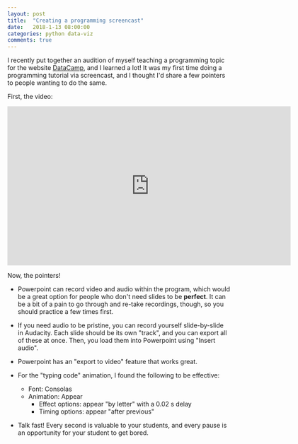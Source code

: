 ```yaml
---
layout: post
title:  "Creating a programming screencast"
date:   2018-1-13 08:00:00
categories: python data-viz
comments: true
---
```


I recently put together an audition of myself teaching a programming topic for the website [DataCamp](https://www.datacamp.com/), and I learned a lot! It was my first time doing a programming tutorial via screencast, and I thought I'd share a few pointers to people wanting to do the same.

First, the video:

<iframe width="640" height="360" src="https://www.youtube.com/embed/5jQVQE6yfio" frameborder="0" gesture="media" allow="encrypted-media" allowfullscreen></iframe>

Now, the pointers!

- Powerpoint can record video and audio within the program, which would be a great option for people who don't need slides to be **perfect**. It can be a bit of a pain to go through and re-take recordings, though, so you should practice a few times first.

- If you need audio to be pristine, you can record yourself slide-by-slide in Audacity. Each slide should be its own "track", and you can export all of these at once. Then, you load them into Powerpoint using "Insert audio". 

- Powerpoint has an "export to video" feature that works great.

- For the "typing code" animation, I found the following to be effective:
	- Font: Consolas
	- Animation: Appear
		- Effect options: appear "by letter" with a 0.02 s delay
		- Timing options: appear "after previous"

- Talk fast! Every second is valuable to your students, and every pause is an opportunity for your student to get bored. 


